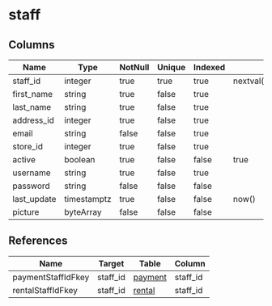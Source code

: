 <!-- Generated File -->
# staff

## Columns

| Name                         | Type               | NotNull| Unique | Indexed  | Default
|------------------------------|--------------------|--------|--------|----------|--------------------
| staff_id                     | integer            | true   | true   | true     | nextval('staff_staff_id_seq'::regclass)
| first_name                   | string             | true   | false  | true     |
| last_name                    | string             | true   | false  | true     |
| address_id                   | integer            | true   | false  | true     |
| email                        | string             | false  | false  | true     |
| store_id                     | integer            | true   | false  | true     |
| active                       | boolean            | true   | false  | false    | true
| username                     | string             | true   | false  | true     |
| password                     | string             | false  | false  | false    |
| last_update                  | timestamptz        | true   | false  | false    | now()
| picture                      | byteArray          | false  | false  | false    |

## References

| Name                         | Target             | Table                                  | Column
|------------------------------|--------------------|----------------------------------------|--------------------
| paymentStaffIdFkey           | staff_id           | [payment](DatabaseTablePaymentRow)     | staff_id
| rentalStaffIdFkey            | staff_id           | [rental](DatabaseTableRentalRow)       | staff_id
